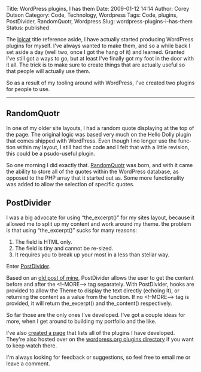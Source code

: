 Title: WordPress plugins, I has them
Date: 2009-01-12 14:14
Author: Corey Dutson
Category: Code, Technology, Wordpress
Tags: Code, plugins, PostDivider, RandomQuotr, Wordpress
Slug: wordpress-plugins-i-has-them
Status: published

The [lolcat](http://icanhascheezburger.com/ "Lolcats!") title reference
aside, I have actually started producing WordPress plugins for myself.
I've always wanted to make them, and so a while back I set aside a day
(well two, once I got the hang of it) and learned. Granted I've still
got a ways to go, but at least I've finally got my foot in the door with
it all. The trick is to make sure to create things that are actually
useful so that people will actually use them.

So as a result of my tooling around with WordPress, I've created two
plugins for people to use.

<!-- PELICAN_END_SUMMARY -->
-----------

RandomQuotr
-----------

In one of my older site lay­outs, I had a random quote dis­play­ing at
the top of the page. The orig­i­nal logic was based very much on the
Hello Dolly plugin that comes shipped with Word­Press. Even though I no
longer use the func­tion within my layout, I still had the code and I
felt that with a little revi­sion, this could be a psudo-​useful plugin.

So one morn­ing I did exactly that.
[Ran­domQuotr](/wordpress-plugins/randomquotr/ "Corey Dutson: RandomQuotr")
was born, and with it came the abil­ity to store all of the quotes
within the WordPress data­base, as opposed to the PHP array that it
started out as. Some more func­tion­al­ity was added to allow the
selec­tion of spe­cific quotes.

PostDivider
-----------

I was a big advo­cate for using “the\_excerpt()” for my sites layout,
because it allowed me to split up my con­tent and work around my theme.
the prob­lem is that using “the\_excerpt()” sucks for many reasons:

1.  The field is HTML only.
2.  The field is tiny and cannot be re-​sized.
3.  It requires you to break up your most in a less than stel­lar way.

Enter
[Post­Di­vider](/wordpress-plugins/postdivider/ "Corey Dutson: PostDivider").

Based on an [old post of
mine](/2008/10/02/getting-more-with-the-more-tag/ "WallOfScribbles.com: More with the More Tag"),
Post­Di­vider allows the user to get the con­tent before and after the
&lt;!–MORE–&gt; tag sep­a­rately. With Post­Di­vider, hooks are
pro­vided to allow the Theme to dis­play the text directly (echo­ing
it), or return­ing the con­tent as a value from the func­tion. If no
&lt;!–MORE–&gt; tag is pro­vided, it will return the\_excerpt() and
the\_content() respectively.

So far those are the only ones I've developed. I've got a couple ideas
for more, when I get around to building my portfolio and the like.

I've also [created a
page](/wordpress-plugins/ "Corey Dutson: WordPress Plugins") that lists
all of the plugins I have developed. They're also hosted over on the
[wordpress.org plugins
directory](http://wordpress.org/extend/plugins/profile/loveless "Wordpress.org: Loveless")
if you want to keep watch there.

I'm always looking for feedback or suggestions, so feel free to email me
or leave a comment.

